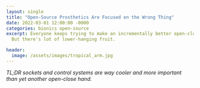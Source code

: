 ```yaml
---
layout: single
title: "Open-Source Prosthetics Are Focused on the Wrong Thing"
date: 2022-03-01 12:00:00 -0000
categories: bionics open-source
excerpt: Everyone keeps trying to make an incrementally better open-close hand.
  But there's lot of lower-hanging fruit.

header:
  image: /assets/images/tropical_arm.jpg
---
```


_TL;DR sockets and control systems are way cooler and more important than yet another open-close hand._